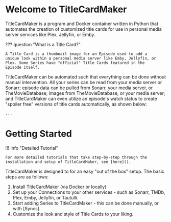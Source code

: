 # Welcome to TitleCardMaker
TitleCardMaker is a program and Docker container written in Python that
automates the creation of customized title cards for use in personal
media server services like Plex, Jellyfin, or Emby.

??? question "What is a Title Card?"

    A Title Card is a thumbnail image for an Episode used to add a
    unique look within a personal media server like Emby, Jellyfin, or
    Plex. Some Series have "official" Title Cards featured in the
    Episode itself.

TitleCardMaker can be automated such that everything can be done without
manual intervention. All your series can be read from your media server
or Sonarr; episode data can be pulled from Sonarr, your media server, or
TheMovieDatabase; images from TheMovieDatabase, or your media server;
and TitleCardMaker can even utilize an episode's watch status to create
"spoiler free" versions of title cards automatically, as shown below:

    ...

# Getting Started
!!! info "Detailed Tutorial"

    For more detailed tutorials that take step-by-step through the
    installation and setup of TitleCardMaker, see [here]().

TitleCardMaker is designed to for an easy "out of the box" setup. The
basic steps are as follows:

1. Install TitleCardMaker (via Docker or locally)
2. Set up your Connections to your other services - such as Sonarr, TMDb,
Plex, Emby, Jellyfin, or Tautulli.
3. Start adding Series to TitleCardMaker - this can be done manually, or
with [Syncs].
4. Customize the look and style of Title Cards to your liking.



